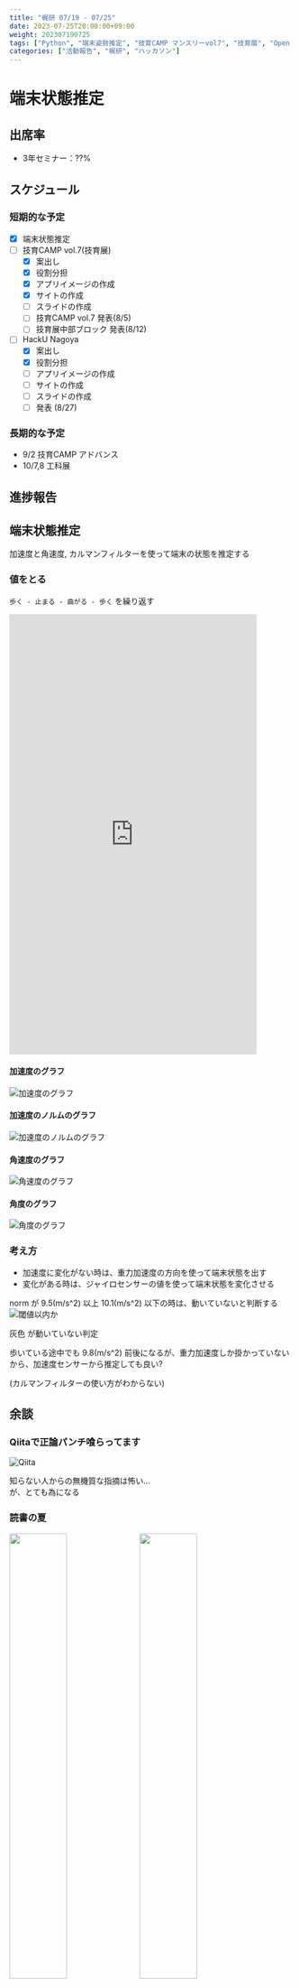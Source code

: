 ```yaml
---
title: "梶研 07/19 - 07/25"
date: 2023-07-25T20:00:00+09:00
weight: 202307190725
tags: ["Python", "端末姿勢推定", "技育CAMP マンスリーvol7", "技育展", "Open Hack U NAGOYA"]
categories: ["活動報告", "梶研", "ハッカソン"]
---
```


# 端末状態推定

## 出席率
- 3年セミナー：??%

## スケジュール
### 短期的な予定
- [x] 端末状態推定
- [ ] 技育CAMP vol.7(技育展)
  - [x] 案出し
  - [x] 役割分担
  - [x] アプリイメージの作成
  - [x] サイトの作成
  - [ ] スライドの作成
  - [ ] 技育CAMP vol.7 発表(8/5)
  - [ ] 技育展中部ブロック 発表(8/12)
- [ ] HackU Nagoya
  - [x] 案出し
  - [x] 役割分担
  - [ ] アプリイメージの作成
  - [ ] サイトの作成
  - [ ] スライドの作成
  - [ ] 発表 (8/27)

### 長期的な予定
- 9/2 技育CAMP アドバンス
- 10/7,8 工科展


## 進捗報告
## 端末状態推定
加速度と角速度, カルマンフィルターを使って端末の状態を推定する  

### 値をとる
`歩く - 止まる - 曲がる - 歩く` を繰り返す

<iframe width="439" height="780" src="https://www.youtube.com/embed/wrP0ZNd1iRs" title="端末状態推定 1" frameborder="0" allow="accelerometer; autoplay; clipboard-write; encrypted-media; gyroscope; picture-in-picture; web-share" allowfullscreen></iframe>

#### 加速度のグラフ
![加速度のグラフ](./images/output_2.png)

#### 加速度のノルムのグラフ
![加速度のノルムのグラフ](./images/output_3.png)

#### 角速度のグラフ
![角速度のグラフ](./images/output_4.png)

#### 角度のグラフ
![角度のグラフ](./images/output_5.png)

### 考え方
- 加速度に変化がない時は、重力加速度の方向を使って端末状態を出す
- 変化がある時は、ジャイロセンサーの値を使って端末状態を変化させる

norm が 9.5(m/s^2) 以上 10.1(m/s^2) 以下の時は、動いていないと判断する
![閾値以内か](images/output_1.png)

灰色 が動いていない判定

歩いている途中でも 9.8(m/s^2) 前後になるが、重力加速度しか掛かっていないから、加速度センサーから推定しても良い?

(カルマンフィルターの使い方がわからない)


## 余談
### Qiitaで正論パンチ喰らってます
![Qiita](images/qiita.png)

知らない人からの無機質な指摘は怖い...  
が、とても為になる

### 読書の夏
<img src="./images/book_1.jpg" width="45%" />
<img src="./images/book_2.jpg" width="45%" />

テスト週間は読書が捗ります.  
そろそろ新しい言語に触れ合いたい!!(Rust or Kotlin?)

(藤崎彩織さんは SEKAI NO OWARI のメンバーです.)
